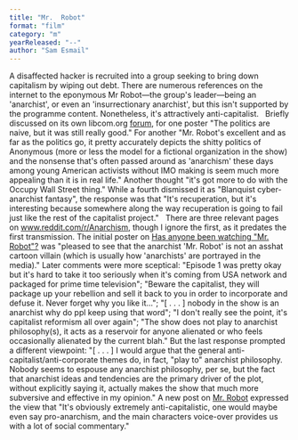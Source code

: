 ```yaml
---
title: "Mr.  Robot"
format: "film"
category: "m"
yearReleased: "--"
author: "Sam Esmail"
---
```

A disaffected hacker is recruited into a group seeking to  bring down capitalism by wiping out debt. There are numerous references on the  internet to the eponymous Mr Robot—the group's leader—being an 'anarchist', or  even an 'insurrectionary anarchist', but this isn't supported by the programme  content. Nonetheless, it's attractively anti-capitalist.
 
Briefly discussed on its own libcom.org <a href="https://libcom.org/forums/general/mr-robot-27122015">forum</a>, for one  poster "The politics are naive, but it was still really good." For another "Mr.  Robot's excellent and as far as the politics go, it pretty accurately depicts  the shitty politics of Anonymous (more or less the model for a fictional  organization in the show) and the nonsense that's often passed around as  'anarchism' these days among young American activists without IMO making is seem  much more appealing than it is in real life." Another thought "it's got more to  do with the Occupy Wall Street thing." While a fourth dismissed it as "Blanquist  cyber-anarchist fantasy", the response was that "It's recuperation, but it's  interesting because somewhere along the way recuperation is going to fail just  like the rest of the capitalist project."
 
There are three relevant pages on <a href="http://www.reddit.com/r/Anarchism">www.reddit.com/r/Anarchism</a>,  though I ignore the first, as it predates the first transmission. The initial  poster on <a href="https://www.reddit.com/r/Anarchism/comments/3du0lg/has_anyone_been_watching_mr_robot_its/"> Has anyone been watching "Mr. Robot"?</a> was "pleased to see that the anarchist  'Mr. Robot' is not an asshat cartoon villain (which is usually how 'anarchists'  are portrayed in the media)." Later comments were more sceptical: "Episode 1 was  pretty okay but it's hard to take it too seriously when it's coming from USA  network and packaged for prime time television"; "Beware the capitalist, they  will package up your rebellion and sell it back to you in order to incorporate  and defuse it. Never forget why you like it..."; "[ . . . ] nobody in  the show is an anarchist why do ppl keep using that word"; "I don't really see  the point, it's capitalist reformism all over again"; "The show does not play to  anarchist philosophy(s), it acts as a reservoir for anyone alienated or who  feels occasionally alienated by the current blah." But the last response  prompted a different viewpoint: "[ . . . ] I would argue that the general  anti-capitalist/anti-corporate themes do, in fact, "play to" anarchist  philosophy. Nobody seems to espouse any anarchist philosophy, per se, but the  fact that anarchist ideas and tendencies are the primary driver of the plot,  without explicitly saying it, actually makes the show that much more subversive  and effective in my opinion." A new post on <a href="https://www.reddit.com/r/Anarchism/comments/4p60di/mr_robot/">Mr. Robot</a>  expressed the view that "It's obviously extremely anti-capitalistic, one would  maybe even say pro-anarchism, and the main characters voice-over provides us  with a lot of social commentary."
 